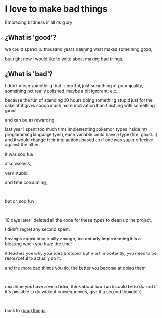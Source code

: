 # I love to make bad things

Embracing badness in all its glory

## ¿What is 'good'?

we could spend 10 thousand years defining what makes something good,

but right now I would like to write about making bad things.

## ¿What is 'bad'?

I don't mean something that is hurtful, just something of poor quality, something not really polished, maybe a bit ignorant, etc...

because the fun of spending 20 hours doing something stupid just for the sake of it gives soooo much more motivation than finishing with something good

and can be as rewarding.

last year I spent too much time implementing pokemon types inside my programming language (yes), each variable could have a type (fire, ghost...) and it would change their interactions based on if one was super effective against the other.

it was soo fun

also useless,

very stupid,

and time consuming,

<br>

but oh soo fun

<br>

10 days later I deleted all the code for these types to clean up the project.


I didn't regret any second spent.

having a stupid idea is silly enough, but actually implementing it is a blessing when you have the time:

it teaches you why your idea is stupid, but most importantly, you need to be resourceful to actually do it.

and the more bad things you do, the better you become at doing them.

<br>

next time you have a weird idea, think about how fun it could be to do and if it's possible to do without consequences, give it a second thought :)



<br>

back to [(bad) things](things)